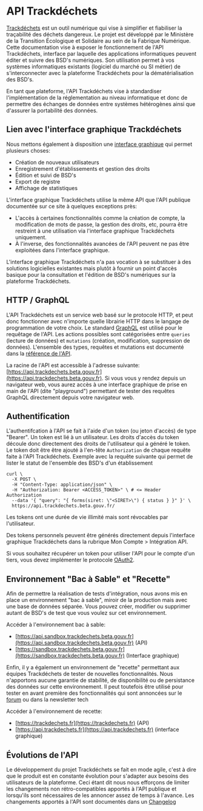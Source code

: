 # API Trackdéchets

[Trackdéchets](https://trackdechets.beta.gouv.fr/) est un outil numérique qui vise à simplifier et fiabiliser la traçabilité des déchets dangereux. Le projet est développé par le Ministère de la Transition Écologique et Solidaire au sein de la Fabrique Numérique. Cette documentation vise à exposer le fonctionnement de l'API Trackdéchets, interface par laquelle des applications informatiques peuvent éditer et suivre des BSD's numériques. Son utilisation permet à vos systèmes informatiques existants (logiciel du marché ou SI métier) de s'interconnecter avec la plateforme Trackdéchets pour la dématérialisation des BSD's.

En tant que plateforme, l'API Trackdéchets vise à standardiser l'implémentation de la réglementation au niveau informatique et donc de permettre des échanges de données entre systèmes hétérogènes ainsi que d'assurer la portabilité des données.

## Lien avec l'interface graphique Trackdéchets

Nous mettons également à disposition une [interface graphique](https://trackdechets.beta.gouv.fr/) qui permet plusieurs choses:

* Création de nouveaux utilisateurs
* Enregistrement d'établissements et gestion des droits
* Édition et suivi de BSD's
* Export de registre
* Affichage de statistiques

L'interface graphique Trackdéchets utilise la même API que l'API publique documentée sur ce site à quelques exceptions près:

* L'accès à certaines fonctionnalités comme la création de compte, la modification de mots de passe, la gestion des droits, etc, pourra être restreint à une utilisation via l'interface graphique Trackdéchets uniquement.
* À l'inverse, des fonctionnalités avancées de l'API peuvent ne pas être exploitées dans l'interface graphique.

L'interface graphique Trackdéchets n'a pas vocation à se substituer à des solutions logicielles existantes mais plutôt à fournir un point d'accès basique pour la consultation et l'édition de BSD's numériques sur la plateforme Trackdéchets.

## HTTP / GraphQL

L'API Trackdéchets est un service web basé sur le protocole HTTP, et peut donc fonctionner avec n'importe quelle librairie HTTP dans le langage de programmation de votre choix. Le standard [GraphQL](https://graphql.org/) est utilisé pour le requêtage de l'API. Les actions possibles sont catégorisées entre `queries` (lecture de données) et `mutations` (création, modification, suppression de données). L'ensemble des types, requêtes et mutations est documenté dans la [référence de l'API](api-reference/api-reference).

La racine de l'API est accessible à l'adresse suivante: [https://api.trackdechets.beta.gouv.fr](https://api.trackdechets.beta.gouv.fr). Si vous vous y rendez depuis un navigateur web, vous aurez accès à une interface graphique de prise en main de l'API (dite "playground") permettant de tester des requêtes GraphQL directement depuis votre navigateur web.

## Authentification

L'authentifcation à l'API se fait à l'aide d'un token (ou jeton d'accès) de type "Bearer". Un token est lié à un utilisateur. Les droits d'accès du token découle donc directement des droits de l'utilisateur qui a généré le token. Le token doit être être ajouté à l'en-tête `Authorization` de chaque requête faite à l'API Trackdéchets. Exemple avec la requête suivante qui permet de lister le statut de l'ensemble des BSD's d'un établissement

```
curl \
  -X POST \
  -H "Content-Type: application/json" \
  -H "Authorization: Bearer <ACCESS_TOKEN>" \ # <= Header Authorization
  --data '{ "query": "{ forms(siret: \"<SIRET>\") { status } }" }' \
  https://api.trackdechets.beta.gouv.fr/
```

Les tokens ont une durée de vie illimité mais sont révocables par l'utilisateur.

Des tokens personnels peuvent être générés directement depuis l'interface graphique Trackdéchets dans la rubrique Mon Compte > Intégration API.

Si vous souhaitez récupérer un token pour utiliser l'API pour le compte d'un tiers, vous devez implémenter le protocole [OAuth2](oauth2.md).

## Environnement "Bac à Sable" et "Recette"

Afin de permettre la réalisation de tests d'intégration, nous avons mis en place un environnement "bac à sable", miroir de la production mais avec une base de données séparée. Vous pouvez créer, modifier ou supprimer autant de BSD's de test que vous voulez sur cet environnement.

Accéder à l'environnement bac à sable:

* [https://api.sandbox.trackdechets.beta.gouv.fr](https://api.sandbox.trackdechets.beta.gouv.fr) (API)
* [https://sandbox.trackdechets.beta.gouv.fr](https://sandbox.trackdechets.beta.gouv.fr) (Interface graphique)


Enfin, il y a également un environnement de "recette" permettant aux équipes Trackdéchets de tester de nouvelles fonctionnalités. Nous n'apportons aucune garantie de stabilité, de disponibilité ou de persistance des données sur cette environnement. Il peut toutefois être utilisé pour tester en avant première des fonctionnalités qui sont annoncées sur le [forum](https://forum.trackdechets.beta.gouv.fr) ou dans la newsletter tech


Accéder à l'environnement de recette:

* [https://trackdechets.fr](https://trackdechets.fr) (API)
* [https://api.trackdechets.fr](https://api.trackdechets.fr) (interface graphique)

## Évolutions de l'API

Le développement du projet Trackdéchets se fait en mode agile, c'est à dire que le produit est en constante évolution pour s'adapter aux besoins des utilisateurs de la plateforme. Ceci étant dit nous nous efforçons de limiter les changements non rétro-compatibles apportés à l'API publique et lorsqu'ils sont nécessaires de les annoncer assez de temps à l'avance. Les changements apportés à l'API sont documentés dans un [Changelog](changelog.md)



